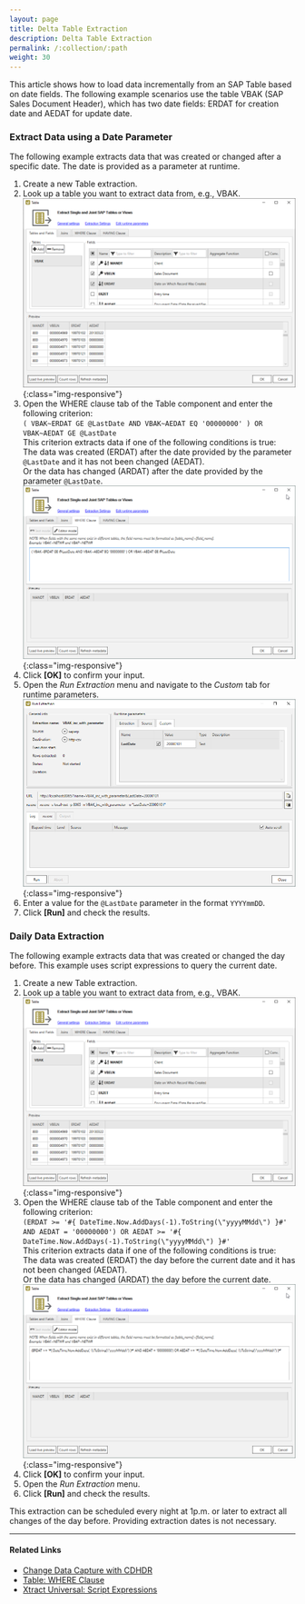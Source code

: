 ```yaml
---
layout: page
title: Delta Table Extraction
description: Delta Table Extraction
permalink: /:collection/:path
weight: 30
---
```


This article shows how to load data incrementally from an SAP Table based on date fields.
The following example scenarios use the table VBAK (SAP Sales Document Header), which has two date fields: ERDAT for creation date and AEDAT for update date.

### Extract Data using a Date Parameter

The following example extracts data that was created or changed after a specific date.
The date is provided as a parameter at runtime.

1. Create a new Table extraction.
2. Look up a table you want to extract data from, e.g., VBAK. <br>
![VBAK-Table](/img/contents/VBAK-Table.png){:class="img-responsive"}
3. Open the WHERE clause tab of the Table component and enter the following criterion: <br>
`( VBAK~ERDAT GE @LastDate AND VBAK~AEDAT EQ '00000000' ) OR VBAK~AEDAT GE @LastDate` <br>
This criterion extracts data if one of the following conditions is true: <br>
The data was created (ERDAT) after the date provided by the parameter `@LastDate` and it has not been changed (AEDAT). <br>
Or the data has changed (ARDAT) after the date provided by the parameter `@LastDate`.
![Where-Clause_Date-Param](/img/contents/Where-Clause_Date-Param.png){:class="img-responsive"}
4. Click **[OK]** to confirm your input.
5. Open the *Run Extraction* menu and navigate to the *Custom* tab for runtime parameters.<br>
![Where-Clause_Run-Extraction-Param](/img/contents/xu/run-extraction-parameter.png){:class="img-responsive"}
6. Enter a value for the `@LastDate` parameter in the format `YYYYmmDD`.
7. Click **[Run]** and check the results.

### Daily Data Extraction

The following example extracts data that was created or changed the day before.
This example uses script expressions to query the current date.

1. Create a new Table extraction.
2. Look up a table you want to extract data from, e.g., VBAK. <br>
![VBAK-Table](/img/contents/VBAK-Table.png){:class="img-responsive"}
3. Open the WHERE clause tab of the Table component and enter the following criterion: <br>
`(ERDAT >= '#{ DateTime.Now.AddDays(-1).ToString(\"yyyyMMdd\") }#' AND AEDAT = '00000000') OR AEDAT >= '#{ DateTime.Now.AddDays(-1).ToString(\"yyyyMMdd\") }#'` <br>
This criterion extracts data if one of the following conditions is true:<br>
The data was created (ERDAT) the day before the current date and it has not been changed (AEDAT).<br>
Or the data has changed (ARDAT) the day before the current date.
![Where-Clause_Daily](/img/contents/Where-Clause-Daily.png){:class="img-responsive"}
4. Click **[OK]** to confirm your input.
5. Open the *Run Extraction* menu.
7. Click **[Run]** and check the results.

This extraction can be scheduled every night at 1p.m. or later to extract all changes of the day before.
Providing extraction dates is not necessary.
 
******

#### Related Links
- [Change Data Capture with CDHDR](https://kb.theobald-software.com/xtract-universal/change-data-capture-with-cdhdr)
- [Table: WHERE Clause](https://help.theobald-software.com/en/xtract-universal/table/where-clause)
- [Xtract Universal: Script Expressions](https://help.theobald-software.com/en/xtract-universal/advanced-techniques/script-expressions)